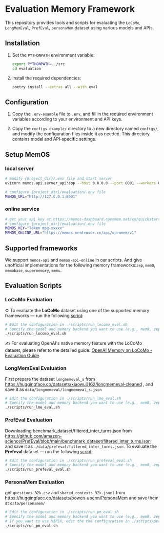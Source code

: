 # Evaluation Memory Framework

This repository provides tools and scripts for evaluating the `LoCoMo`, `LongMemEval`, `PrefEval`, `personaMem` dataset using various models and APIs.

## Installation

1. Set the `PYTHONPATH` environment variable:
   ```bash
   export PYTHONPATH=../src
   cd evaluation
   ```

2. Install the required dependencies:
   ```bash
   poetry install --extras all --with eval
   ```

## Configuration

1. Copy the `.env-example` file to `.env`, and fill in the required environment variables according to your environment and API keys.

2. Copy the `configs-example/` directory to a new directory named `configs/`, and modify the configuration files inside it as needed. This directory contains model and API-specific settings.

## Setup MemOS
### local server
```bash
# modify {project_dir}/.env file and start server
uvicorn memos.api.server_api:app --host 0.0.0.0 --port 8001 --workers 8

# configure {project_dir}/evaluation/.env file
MEMOS_URL="http://127.0.0.1:8001"
```
### online service
```bash
# get your api key at https://memos-dashboard.openmem.net/cn/quickstart/
# configure {project_dir}/evaluation/.env file
MEMOS_KEY="Token mpg-xxxxx"
MEMOS_ONLINE_URL="https://memos.memtensor.cn/api/openmem/v1"

```

## Supported frameworks
We support `memos-api` and `memos-api-online` in our scripts.
And give unofficial implementations for the following memory frameworks:`zep`, `mem0`, `memobase`, `supermemory`, `memu`.


## Evaluation Scripts

### LoCoMo Evaluation
⚙️ To evaluate the **LoCoMo** dataset using one of the supported memory frameworks — run the following [script](./scripts/run_locomo_eval.sh):

```bash
# Edit the configuration in ./scripts/run_locomo_eval.sh
# Specify the model and memory backend you want to use (e.g., mem0, zep, etc.)
./scripts/run_locomo_eval.sh
```

✍️ For evaluating OpenAI's native memory feature with the LoCoMo dataset, please refer to the detailed guide: [OpenAI Memory on LoCoMo - Evaluation Guide](./scripts/locomo/openai_memory_locomo_eval_guide.md).

### LongMemEval Evaluation
First prepare the dataset `longmemeval_s` from https://huggingface.co/datasets/xiaowu0162/longmemeval-cleaned
, and save it as `data/longmemeval/longmemeval_s.json`

```bash
# Edit the configuration in ./scripts/run_lme_eval.sh
# Specify the model and memory backend you want to use (e.g., mem0, zep, etc.)
./scripts/run_lme_eval.sh
```

### PrefEval Evaluation
Downloading benchmark_dataset/filtered_inter_turns.json from https://github.com/amazon-science/PrefEval/blob/main/benchmark_dataset/filtered_inter_turns.json and save it as `./data/prefeval/filtered_inter_turns.json`.
To evaluate the **Prefeval** dataset — run the following [script](./scripts/run_prefeval_eval.sh):

```bash
# Edit the configuration in ./scripts/run_prefeval_eval.sh
# Specify the model and memory backend you want to use (e.g., mem0, zep, etc.)
./scripts/run_prefeval_eval.sh
```

### PersonaMem Evaluation
get `questions_32k.csv` and `shared_contexts_32k.jsonl` from https://huggingface.co/datasets/bowen-upenn/PersonaMem and save them at `data/personamem/`
```bash
# Edit the configuration in ./scripts/run_pm_eval.sh
# Specify the model and memory backend you want to use (e.g., mem0, zep, etc.)
# If you want to use MIRIX, edit the the configuration in ./scripts/personamem/config.yaml
./scripts/run_pm_eval.sh
```